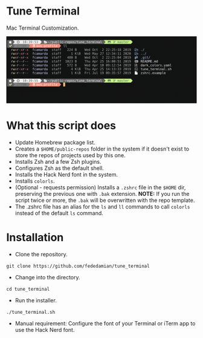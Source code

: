 # Tune Terminal
Mac Terminal Customization.

![](./example.png)

# What this script does
- Update Homebrew package list.
- Creates a `$HOME/public-repos` folder in the system if it doesn't exist to store the repos of projects used by this one.
- Installs Zsh and a few Zsh plugins.
- Configures Zsh as the default shell.
- Installs the Hack Nerd font in the system.
- Installs `colorls`.
- (Optional - requests permission) Installs a `.zshrc` file in the `$HOME` dir, preserving the previous one with `.bak` extension. __NOTE:__ If you run the script twice or more, the `.bak` will be overwritten with the repo template.
- The .zshrc file has an alias for the `ls` and `ll` commands to call `colorls` instead of the default `ls` command.

# Installation
- Clone the repository.
```
git clone https://github.com/fededamian/tune_terminal
```

- Change into the directory.
```
cd tune_terminal
```

- Run the installer.
```
./tune_terminal.sh
```

- Manual requirement:
Configure the font of your Terminal or iTerm app to use the Hack Nerd font.

